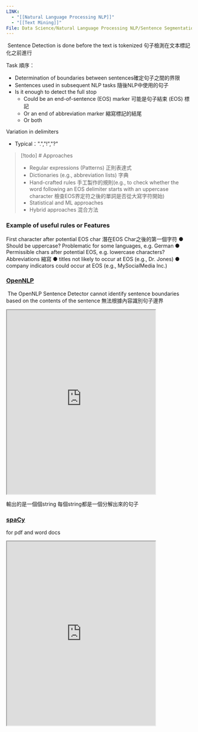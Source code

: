```yaml
---
LINK:
  - "[[Natural Language Processing NLP]]"
  - "[[Text Mining]]"
File: Data Science/Natural Language Processing NLP/Sentence Segmentation 句子細分.md
---
```


 Sentence Detection is done before the text is tokenized 句子檢測在文本標記化之前進行
 

Task 順序：
- Determination of boundaries between sentences確定句子之間的界限
- Sentences used in subsequent NLP tasks 隨後NLP中使用的句子
- Is it enough to detect the full stop
	- Could be an end-of-sentence (EOS) marker 可能是句子結束 (EOS) 標記
	- Or an end of abbreviation marker 縮寫標記的結尾
	- Or both



Variation in delimiters 
- Typical：".","!","?"


> [!todo] # Approaches
> 
> - Regular expressions (Patterns) 正則表達式
> - Dictionaries (e.g., abbreviation lists) 字典
> - Hand-crafted rules 手工製作的規則(e.g., to check whether the word following an EOS delimiter starts with an uppercase character 檢查EOS界定符之後的單詞是否從大寫字符開始) 
> - Statistical and ML approaches
> - Hybrid approaches 混合方法
> 
> 



### Example of useful rules or Features
First character after potential EOS char 潛在EOS Char之後的第一個字符
● Should be uppercase? Problematic for some languages, e.g. German 
● Permissible chars after potential EOS, e.g. lowercase characters?
Abbreviations 縮寫
● titles not likely to occur at EOS (e.g., Dr. Jones)
● company indicators could occur at EOS (e.g., MySocialMedia Inc.)




###  [OpenNLP](Data%20Science/Natural%20Language%20Processing%20NLP/OpenNLP.md)



 The OpenNLP Sentence Detector cannot identify sentence boundaries based on the contents of the sentence 無法根據內容識別句子邊界

<iframe width=80% height=500px src="https://opennlp.apache.org/docs/1.5.3/manual/opennlp.html#tools.sentdetect.detection"> OpenNLP 開發文檔
</iframe>

輸出的是一個個string 每個string都是一個分解出來的句子





### [spaCy](Data%20Science/Natural%20Language%20Processing%20NLP/spaCy.md)
for pdf and word docs



<iframe width=80% height=500px src="https://spacy.io/usage/linguistic-features#sbd"> spaCy 開發文檔
</iframe>













